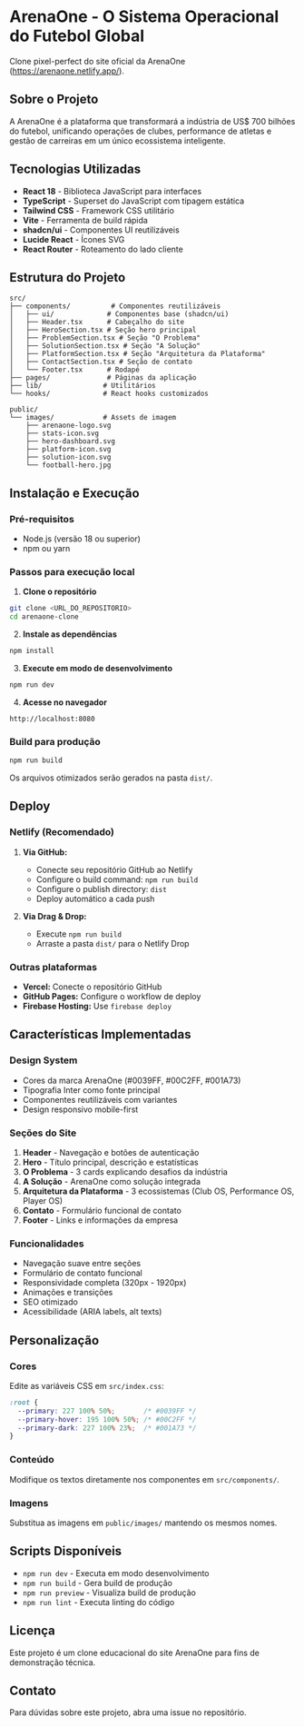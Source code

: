 # ArenaOne - O Sistema Operacional do Futebol Global

Clone pixel-perfect do site oficial da ArenaOne (https://arenaone.netlify.app/).

## Sobre o Projeto

A ArenaOne é a plataforma que transformará a indústria de US$ 700 bilhões do futebol, unificando operações de clubes, performance de atletas e gestão de carreiras em um único ecossistema inteligente.

## Tecnologias Utilizadas

- **React 18** - Biblioteca JavaScript para interfaces
- **TypeScript** - Superset do JavaScript com tipagem estática
- **Tailwind CSS** - Framework CSS utilitário
- **Vite** - Ferramenta de build rápida
- **shadcn/ui** - Componentes UI reutilizáveis
- **Lucide React** - Ícones SVG
- **React Router** - Roteamento do lado cliente

## Estrutura do Projeto

```
src/
├── components/          # Componentes reutilizáveis
│   ├── ui/             # Componentes base (shadcn/ui)
│   ├── Header.tsx      # Cabeçalho do site
│   ├── HeroSection.tsx # Seção hero principal
│   ├── ProblemSection.tsx # Seção "O Problema"
│   ├── SolutionSection.tsx # Seção "A Solução"
│   ├── PlatformSection.tsx # Seção "Arquitetura da Plataforma"
│   ├── ContactSection.tsx # Seção de contato
│   └── Footer.tsx      # Rodapé
├── pages/              # Páginas da aplicação
├── lib/               # Utilitários
└── hooks/             # React hooks customizados

public/
└── images/            # Assets de imagem
    ├── arenaone-logo.svg
    ├── stats-icon.svg
    ├── hero-dashboard.svg
    ├── platform-icon.svg
    ├── solution-icon.svg
    └── football-hero.jpg
```

## Instalação e Execução

### Pré-requisitos
- Node.js (versão 18 ou superior)
- npm ou yarn

### Passos para execução local

1. **Clone o repositório**
```bash
git clone <URL_DO_REPOSITORIO>
cd arenaone-clone
```

2. **Instale as dependências**
```bash
npm install
```

3. **Execute em modo de desenvolvimento**
```bash
npm run dev
```

4. **Acesse no navegador**
```
http://localhost:8080
```

### Build para produção

```bash
npm run build
```

Os arquivos otimizados serão gerados na pasta `dist/`.

## Deploy

### Netlify (Recomendado)

1. **Via GitHub:**
   - Conecte seu repositório GitHub ao Netlify
   - Configure o build command: `npm run build`
   - Configure o publish directory: `dist`
   - Deploy automático a cada push

2. **Via Drag & Drop:**
   - Execute `npm run build`
   - Arraste a pasta `dist/` para o Netlify Drop

### Outras plataformas

- **Vercel:** Conecte o repositório GitHub
- **GitHub Pages:** Configure o workflow de deploy
- **Firebase Hosting:** Use `firebase deploy`

## Características Implementadas

### Design System
- Cores da marca ArenaOne (#0039FF, #00C2FF, #001A73)
- Tipografia Inter como fonte principal
- Componentes reutilizáveis com variantes
- Design responsivo mobile-first

### Seções do Site

1. **Header** - Navegação e botões de autenticação
2. **Hero** - Título principal, descrição e estatísticas
3. **O Problema** - 3 cards explicando desafios da indústria
4. **A Solução** - ArenaOne como solução integrada
5. **Arquitetura da Plataforma** - 3 ecossistemas (Club OS, Performance OS, Player OS)
6. **Contato** - Formulário funcional de contato
7. **Footer** - Links e informações da empresa

### Funcionalidades
- Navegação suave entre seções
- Formulário de contato funcional
- Responsividade completa (320px - 1920px)
- Animações e transições
- SEO otimizado
- Acessibilidade (ARIA labels, alt texts)

## Personalização

### Cores
Edite as variáveis CSS em `src/index.css`:
```css
:root {
  --primary: 227 100% 50%;       /* #0039FF */
  --primary-hover: 195 100% 50%; /* #00C2FF */
  --primary-dark: 227 100% 23%;  /* #001A73 */
}
```

### Conteúdo
Modifique os textos diretamente nos componentes em `src/components/`.

### Imagens
Substitua as imagens em `public/images/` mantendo os mesmos nomes.

## Scripts Disponíveis

- `npm run dev` - Executa em modo desenvolvimento
- `npm run build` - Gera build de produção
- `npm run preview` - Visualiza build de produção
- `npm run lint` - Executa linting do código

## Licença

Este projeto é um clone educacional do site ArenaOne para fins de demonstração técnica.

## Contato

Para dúvidas sobre este projeto, abra uma issue no repositório.